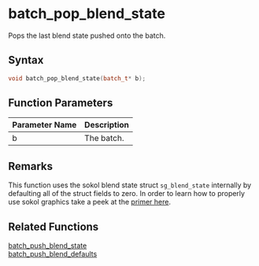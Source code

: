 # batch_pop_blend_state

Pops the last blend state pushed onto the batch.

## Syntax

```cpp
void batch_pop_blend_state(batch_t* b);
```

## Function Parameters

Parameter Name | Description
--- | ---
b | The batch.

## Remarks

This function uses the sokol blend state struct `sg_blend_state` internally by defaulting all of the struct fields to zero. In order to learn how to properly use sokol graphics take a peek at the [primer here](https://github.com/RandyGaul/cute_framework/blob/master/docs/graphics/sokol.md).

## Related Functions
 
[batch_push_blend_state](https://github.com/RandyGaul/cute_framework/tree/master/docs/graphics/batch/batch_push_blend_state.md)  
[batch_push_blend_defaults](https://github.com/RandyGaul/cute_framework/tree/master/docs/graphics/batch/batch_push_blend_defaults.md)  
